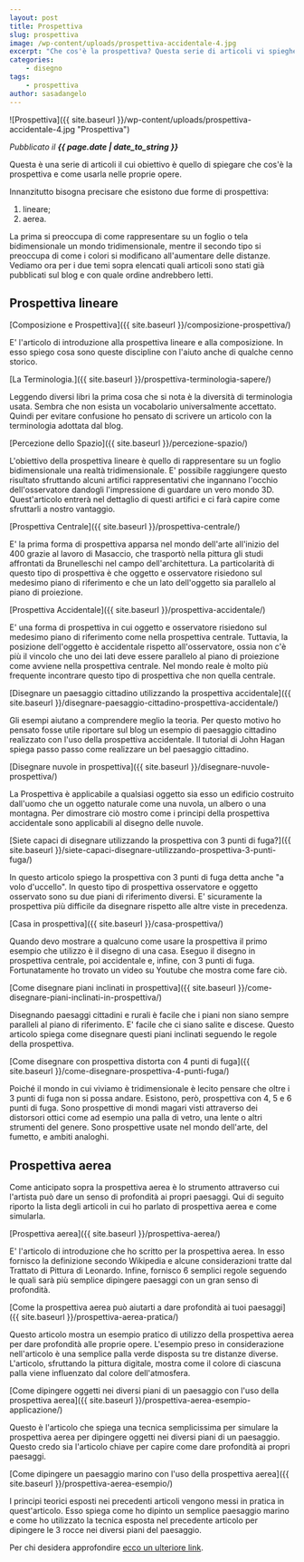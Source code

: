 ```yaml
---
layout: post
title: Prospettiva
slug: prospettiva
image: /wp-content/uploads/prospettiva-accidentale-4.jpg
excerpt: "Che cos'è la prospettiva? Questa serie di articoli vi spiegherà che cos'è la prospettiva e come usarla nei vostri disegni."
categories:
    - disegno
tags:
    - prospettiva
author: sasadangelo
---
```


![Prospettiva]({{ site.baseurl }}/wp-content/uploads/prospettiva-accidentale-4.jpg "Prospettiva")

_Pubblicato il **{{ page.date | date_to_string }}**_

Questa è una serie di articoli il cui obiettivo è quello di spiegare che cos'è la prospettiva e come usarla nelle proprie opere.

Innanzitutto bisogna precisare che esistono due forme di prospettiva:

1. lineare;
2. aerea.

La prima si preoccupa di come rappresentare su un foglio o tela bidimensionale un mondo tridimensionale, mentre il secondo tipo si preoccupa di come i colori si modificano all'aumentare delle distanze. Vediamo ora per i due temi sopra elencati quali articoli sono stati già pubblicati sul blog e con quale ordine andrebbero letti.

## **Prospettiva lineare**

[Composizione e Prospettiva]({{ site.baseurl }}/composizione-prospettiva/)

E' l'articolo di introduzione alla prospettiva lineare e alla composizione. In esso spiego cosa sono queste discipline con l'aiuto anche di qualche cenno storico.

[La Terminologia.]({{ site.baseurl }}/prospettiva-terminologia-sapere/)

Leggendo diversi libri la prima cosa che si nota è la diversità di terminologia usata. Sembra che non esista un vocabolario universalmente accettato. Quindi per evitare confusione ho pensato di scrivere un articolo con la terminologia adottata dal blog.

[Percezione dello Spazio]({{ site.baseurl }}/percezione-spazio/)

L'obiettivo della prospettiva lineare è quello di rappresentare su un foglio bidimensionale una realtà tridimensionale. E' possibile raggiungere questo risultato sfruttando alcuni artifici rappresentativi che ingannano l'occhio dell'osservatore dandogli l'impressione di guardare un vero mondo 3D. Quest'articolo entrerà nel dettaglio di questi artifici e ci farà capire come sfruttarli a nostro vantaggio.

[Prospettiva Centrale]({{ site.baseurl }}/prospettiva-centrale/)

E' la prima forma di prospettiva apparsa nel mondo dell'arte all'inizio del 400 grazie al lavoro di Masaccio, che trasportò nella pittura gli studi affrontati da Brunelleschi nel campo dell'architettura. La particolarità di questo tipo di prospettiva è che oggetto e osservatore risiedono sul medesimo piano di riferimento e che un lato dell'oggetto sia parallelo al piano di proiezione.

[Prospettiva Accidentale]({{ site.baseurl }}/prospettiva-accidentale/)

E' una forma di prospettiva in cui oggetto e osservatore risiedono sul medesimo piano di riferimento come nella prospettiva centrale. Tuttavia, la posizione dell'oggetto è accidentale rispetto all'osservatore, ossia non c'è più il vincolo che uno dei lati deve essere parallelo al piano di proiezione come avviene nella prospettiva centrale. Nel mondo reale è molto più frequente incontrare questo tipo di prospettiva che non quella centrale.

[Disegnare un paesaggio cittadino utilizzando la prospettiva accidentale]({{ site.baseurl }}/disegnare-paesaggio-cittadino-prospettiva-accidentale/)

Gli esempi aiutano a comprendere meglio la teoria. Per questo motivo ho pensato fosse utile riportare sul blog un esempio di paesaggio cittadino realizzato con l'uso della prospettiva accidentale. Il tutorial di John Hagan spiega passo passo come realizzare un bel paesaggio cittadino.

[Disegnare nuvole in prospettiva]({{ site.baseurl }}/disegnare-nuvole-prospettiva/)

La Prospettiva è applicabile a qualsiasi oggetto sia esso un edificio costruito dall'uomo che un oggetto naturale come una nuvola, un albero o una montagna. Per dimostrare ciò mostro come i principi della prospettiva accidentale sono applicabili al disegno delle nuvole.

[Siete capaci di disegnare utilizzando la prospettiva con 3 punti di fuga?]({{ site.baseurl }}/siete-capaci-disegnare-utilizzando-prospettiva-3-punti-fuga/)

In questo articolo spiego la prospettiva con 3 punti di fuga detta anche "a volo d'uccello". In questo tipo di prospettiva osservatore e oggetto osservato sono su due piani di riferimento diversi. E' sicuramente la prospettiva più difficile da disegnare rispetto alle altre viste in precedenza.

[Casa in prospettiva]({{ site.baseurl }}/casa-prospettiva/)

Quando devo mostrare a qualcuno come usare la prospettiva il primo esempio che utilizzo è il disegno di una casa. Eseguo il disegno in prospettiva centrale, poi accidentale e, infine, con 3 punti di fuga. Fortunatamente ho trovato un video su Youtube che mostra come fare ciò.

[Come disegnare piani inclinati in prospettiva]({{ site.baseurl }}/come-disegnare-piani-inclinati-in-prospettiva/)

Disegnando paesaggi cittadini e rurali è facile che i piani non siano sempre paralleli al piano di riferimento. E' facile che ci siano salite e discese. Questo articolo spiega come disegnare questi piani inclinati seguendo le regole della prospettiva.

[Come disegnare con prospettiva distorta con 4 punti di fuga]({{ site.baseurl }}/come-disegnare-prospettiva-4-punti-fuga/)

Poiché il mondo in cui viviamo è tridimensionale è lecito pensare che oltre i 3 punti di fuga non si possa andare. Esistono, però, prospettiva con 4, 5 e 6 punti di fuga. Sono prospettive di mondi magari visti attraverso dei distorsori ottici come ad esempio una palla di vetro, una lente o altri strumenti del genere. Sono prospettive usate nel mondo dell'arte, del fumetto, e ambiti analoghi.

## **Prospettiva aerea**

Come anticipato sopra la prospettiva aerea è lo strumento attraverso cui l'artista può dare un senso di profondità ai propri paesaggi. Qui di seguito riporto la lista degli articoli in cui ho parlato di prospettiva aerea e come simularla.

[Prospettiva aerea]({{ site.baseurl }}/prospettiva-aerea/)

E' l'articolo di introduzione che ho scritto per la prospettiva aerea. In esso fornisco la definizione secondo Wikipedia e alcune considerazioni tratte dal Trattato di Pittura di Leonardo. Infine, fornisco 6 semplici regole seguendo le quali sarà più semplice dipingere paesaggi con un gran senso di profondità.

[Come la prospettiva aerea può aiutarti a dare profondità ai tuoi paesaggi]({{ site.baseurl }}/prospettiva-aerea-pratica/)

Questo articolo mostra un esempio pratico di utilizzo della prospettiva aerea per dare profondità alle proprie opere. L'esempio preso in considerazione nell'articolo è una semplice palla verde disposta su tre distanze diverse. L'articolo, sfruttando la pittura digitale, mostra come il colore di ciascuna palla viene influenzato dal colore dell'atmosfera.

[Come dipingere oggetti nei diversi piani di un paesaggio con l'uso della prospettiva aerea]({{ site.baseurl }}/prospettiva-aerea-esempio-applicazione/)

Questo è l'articolo che spiega una tecnica semplicissima per simulare la prospettiva aerea per dipingere oggetti nei diversi piani di un paesaggio. Questo credo sia l'articolo chiave per capire come dare profondità ai propri paesaggi.

[Come dipingere un paesaggio marino con l'uso della prospettiva aerea]({{ site.baseurl }}/prospettiva-aerea-esempio/)

I principi teorici esposti nei precedenti articoli vengono messi in pratica in quest'articolo. Esso spiega come ho dipinto un semplice paesaggio marino e come ho utilizzato la tecnica esposta nel precedente articolo per dipingere le 3 rocce nei diversi piani del paesaggio.

Per chi desidera approfondire [ecco un ulteriore link](https://it.wikipedia.org/wiki/Prospettiva).

